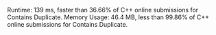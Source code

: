 Runtime: 139 ms, faster than 36.66% of C++ online submissions for Contains Duplicate.
Memory Usage: 46.4 MB, less than 99.86% of C++ online submissions for Contains Duplicate.
